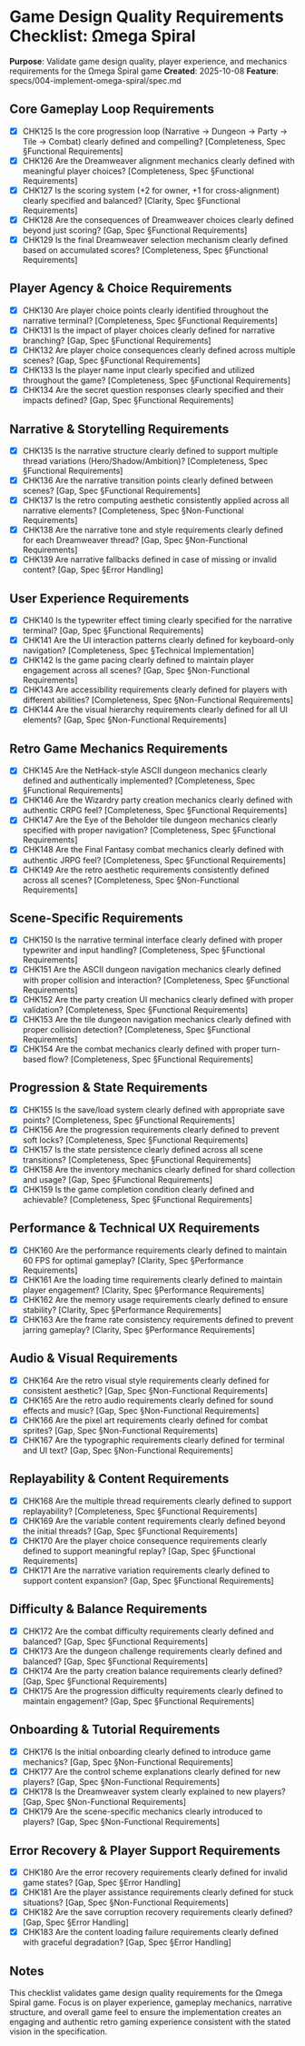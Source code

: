 # Game Design Quality Requirements Checklist: Ωmega Spiral

**Purpose**: Validate game design quality, player experience, and mechanics requirements for the Ωmega Spiral game
**Created**: 2025-10-08
**Feature**: specs/004-implement-omega-spiral/spec.md

## Core Gameplay Loop Requirements

- [x] CHK125 Is the core progression loop (Narrative → Dungeon → Party → Tile → Combat) clearly defined and compelling? [Completeness, Spec §Functional Requirements]
- [x] CHK126 Are the Dreamweaver alignment mechanics clearly defined with meaningful player choices? [Completeness, Spec §Functional Requirements]
- [x] CHK127 Is the scoring system (+2 for owner, +1 for cross-alignment) clearly specified and balanced? [Clarity, Spec §Functional Requirements]
- [x] CHK128 Are the consequences of Dreamweaver choices clearly defined beyond just scoring? [Gap, Spec §Functional Requirements]
- [x] CHK129 Is the final Dreamweaver selection mechanism clearly defined based on accumulated scores? [Completeness, Spec §Functional Requirements]

## Player Agency & Choice Requirements

- [x] CHK130 Are player choice points clearly identified throughout the narrative terminal? [Completeness, Spec §Functional Requirements]
- [x] CHK131 Is the impact of player choices clearly defined for narrative branching? [Gap, Spec §Functional Requirements]
- [x] CHK132 Are player choice consequences clearly defined across multiple scenes? [Gap, Spec §Functional Requirements]
- [x] CHK133 Is the player name input clearly specified and utilized throughout the game? [Completeness, Spec §Functional Requirements]
- [x] CHK134 Are the secret question responses clearly specified and their impacts defined? [Gap, Spec §Functional Requirements]

## Narrative & Storytelling Requirements

- [x] CHK135 Is the narrative structure clearly defined to support multiple thread variations (Hero/Shadow/Ambition)? [Completeness, Spec §Functional Requirements]
- [x] CHK136 Are the narrative transition points clearly defined between scenes? [Gap, Spec §Functional Requirements]
- [x] CHK137 Is the retro computing aesthetic consistently applied across all narrative elements? [Completeness, Spec §Non-Functional Requirements]
- [x] CHK138 Are the narrative tone and style requirements clearly defined for each Dreamweaver thread? [Gap, Spec §Non-Functional Requirements]
- [x] CHK139 Are narrative fallbacks defined in case of missing or invalid content? [Gap, Spec §Error Handling]

## User Experience Requirements

- [x] CHK140 Is the typewriter effect timing clearly specified for the narrative terminal? [Gap, Spec §Functional Requirements]
- [x] CHK141 Are the UI interaction patterns clearly defined for keyboard-only navigation? [Completeness, Spec §Technical Implementation]
- [x] CHK142 Is the game pacing clearly defined to maintain player engagement across all scenes? [Gap, Spec §Non-Functional Requirements]
- [x] CHK143 Are accessibility requirements clearly defined for players with different abilities? [Completeness, Spec §Non-Functional Requirements]
- [x] CHK144 Are the visual hierarchy requirements clearly defined for all UI elements? [Gap, Spec §Non-Functional Requirements]

## Retro Game Mechanics Requirements

- [x] CHK145 Are the NetHack-style ASCII dungeon mechanics clearly defined and authentically implemented? [Completeness, Spec §Functional Requirements]
- [x] CHK146 Are the Wizardry party creation mechanics clearly defined with authentic CRPG feel? [Completeness, Spec §Functional Requirements]
- [x] CHK147 Are the Eye of the Beholder tile dungeon mechanics clearly specified with proper navigation? [Completeness, Spec §Functional Requirements]
- [x] CHK148 Are the Final Fantasy combat mechanics clearly defined with authentic JRPG feel? [Completeness, Spec §Functional Requirements]
- [x] CHK149 Are the retro aesthetic requirements consistently defined across all scenes? [Completeness, Spec §Non-Functional Requirements]

## Scene-Specific Requirements

- [x] CHK150 Is the narrative terminal interface clearly defined with proper typewriter and input handling? [Completeness, Spec §Functional Requirements]
- [x] CHK151 Are the ASCII dungeon navigation mechanics clearly defined with proper collision and interaction? [Completeness, Spec §Functional Requirements]
- [x] CHK152 Are the party creation UI mechanics clearly defined with proper validation? [Completeness, Spec §Functional Requirements]
- [x] CHK153 Are the tile dungeon navigation mechanics clearly defined with proper collision detection? [Completeness, Spec §Functional Requirements]
- [x] CHK154 Are the combat mechanics clearly defined with proper turn-based flow? [Completeness, Spec §Functional Requirements]

## Progression & State Requirements

- [x] CHK155 Is the save/load system clearly defined with appropriate save points? [Completeness, Spec §Functional Requirements]
- [x] CHK156 Are the progression requirements clearly defined to prevent soft locks? [Completeness, Spec §Functional Requirements]
- [x] CHK157 Is the state persistence clearly defined across all scene transitions? [Completeness, Spec §Functional Requirements]
- [x] CHK158 Are the inventory mechanics clearly defined for shard collection and usage? [Gap, Spec §Functional Requirements]
- [x] CHK159 Is the game completion condition clearly defined and achievable? [Completeness, Spec §Functional Requirements]

## Performance & Technical UX Requirements

- [x] CHK160 Are the performance requirements clearly defined to maintain 60 FPS for optimal gameplay? [Clarity, Spec §Performance Requirements]
- [x] CHK161 Are the loading time requirements clearly defined to maintain player engagement? [Clarity, Spec §Performance Requirements]
- [x] CHK162 Are the memory usage requirements clearly defined to ensure stability? [Clarity, Spec §Performance Requirements]
- [x] CHK163 Are the frame rate consistency requirements defined to prevent jarring gameplay? [Clarity, Spec §Performance Requirements]

## Audio & Visual Requirements

- [x] CHK164 Are the retro visual style requirements clearly defined for consistent aesthetic? [Gap, Spec §Non-Functional Requirements]
- [x] CHK165 Are the retro audio requirements clearly defined for sound effects and music? [Gap, Spec §Non-Functional Requirements]
- [x] CHK166 Are the pixel art requirements clearly defined for combat sprites? [Gap, Spec §Non-Functional Requirements]
- [x] CHK167 Are the typographic requirements clearly defined for terminal and UI text? [Gap, Spec §Non-Functional Requirements]

## Replayability & Content Requirements

- [x] CHK168 Are the multiple thread requirements clearly defined to support replayability? [Completeness, Spec §Functional Requirements]
- [x] CHK169 Are the variable content requirements clearly defined beyond the initial threads? [Gap, Spec §Functional Requirements]
- [x] CHK170 Are the player choice consequence requirements clearly defined to support meaningful replay? [Gap, Spec §Functional Requirements]
- [x] CHK171 Are the narrative variation requirements clearly defined to support content expansion? [Gap, Spec §Functional Requirements]

## Difficulty & Balance Requirements

- [x] CHK172 Are the combat difficulty requirements clearly defined and balanced? [Gap, Spec §Functional Requirements]
- [x] CHK173 Are the dungeon challenge requirements clearly defined and balanced? [Gap, Spec §Functional Requirements]
- [x] CHK174 Are the party creation balance requirements clearly defined? [Gap, Spec §Functional Requirements]
- [x] CHK175 Are the progression difficulty requirements clearly defined to maintain engagement? [Gap, Spec §Functional Requirements]

## Onboarding & Tutorial Requirements

- [x] CHK176 Is the initial onboarding clearly defined to introduce game mechanics? [Gap, Spec §Non-Functional Requirements]
- [x] CHK177 Are the control scheme explanations clearly defined for new players? [Gap, Spec §Non-Functional Requirements]
- [x] CHK178 Is the Dreamweaver system clearly explained to new players? [Gap, Spec §Non-Functional Requirements]
- [x] CHK179 Are the scene-specific mechanics clearly introduced to players? [Gap, Spec §Non-Functional Requirements]

## Error Recovery & Player Support Requirements

- [x] CHK180 Are the error recovery requirements clearly defined for invalid game states? [Gap, Spec §Error Handling]
- [x] CHK181 Are the player assistance requirements clearly defined for stuck situations? [Gap, Spec §Non-Functional Requirements]
- [x] CHK182 Are the save corruption recovery requirements clearly defined? [Gap, Spec §Error Handling]
- [x] CHK183 Are the content loading failure requirements clearly defined with graceful degradation? [Gap, Spec §Error Handling]

## Notes

This checklist validates game design quality requirements for the Ωmega Spiral game. Focus is on player experience, gameplay mechanics, narrative structure, and overall game feel to ensure the implementation creates an engaging and authentic retro gaming experience consistent with the stated vision in the specification.

